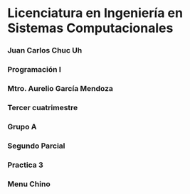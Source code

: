 # Licenciatura en Ingeniería en Sistemas Computacionales 
### Juan Carlos Chuc Uh
### Programación I
### Mtro. Aurelio García Mendoza
### Tercer cuatrimestre
### Grupo A
### Segundo Parcial
### Practica 3

### Menu Chino
